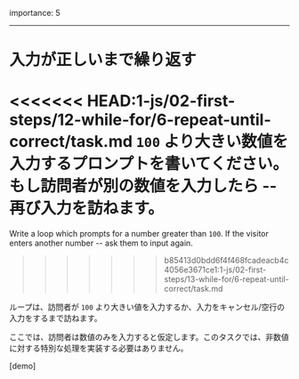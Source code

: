 importance: 5

---

# 入力が正しいまで繰り返す

<<<<<<< HEAD:1-js/02-first-steps/12-while-for/6-repeat-until-correct/task.md
`100` より大きい数値を入力するプロンプトを書いてください。もし訪問者が別の数値を入力したら -- 再び入力を訪ねます。
=======
Write a loop which prompts for a number greater than `100`. If the visitor enters another number -- ask them to input again.
>>>>>>> b85413d0bdd6f4f468fcadeacb4c4056e3671ce1:1-js/02-first-steps/13-while-for/6-repeat-until-correct/task.md

ループは、訪問者が `100` より大きい値を入力するか、入力をキャンセル/空行の入力をするまで訪ねます。

ここでは、訪問者は数値のみを入力すると仮定します。このタスクでは、非数値に対する特別な処理を実装する必要はありません。

[demo]
